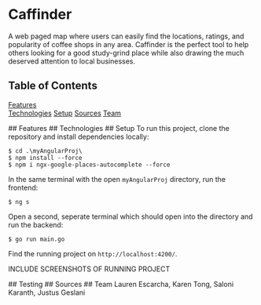 # Caffinder
A web paged map where users can easily find the locations, ratings, and popularity of coffee shops in any area. Caffinder is the perfect tool to help others looking for a good study-grind place while also drawing the much deserved attention to local businesses.

## Table of Contents
[Features](#Features)  
[Technologies](#Technologies) 
[Setup](#Setup) 
[Sources](#Sources) 
[Team](#Team) 

<a name="Features"/>
## Features

<a name="Technologies"/>
## Technologies

<a name="Setup"/>
## Setup
To run this project, clone the repository and install dependencies locally:

```
$ cd .\myAngularProj\
$ npm install --force
$ npm i ngx-google-places-autocomplete --force
```

In the same terminal with the open `myAngularProj` directory, run the frontend:

```
$ ng s
```

Open a second, seperate terminal which should open into the directory and run the backend:

```
$ go run main.go
```

Find the running project on `http://localhost:4200/`.

INCLUDE SCREENSHOTS OF RUNNING PROJECT

<a name="Testing"/>
## Testing

<a name="Sources"/>
## Sources

<a name="Team"/>
## Team
Lauren Escarcha, Karen Tong, Saloni Karanth, Justus Geslani
